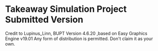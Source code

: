 # Takeaway Simulation Project Submitted Version
Credit to Lupinus_Linn, BUPT
Version 4.6.20 ,based on Easy Graphics Engine v19.01
Any form of distribution is permitted. Don't claim it as your own.
